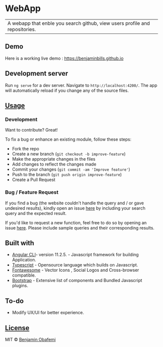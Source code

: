 # WebApp

<table>
<tr>
<td>
  A webapp that enble you search github, view users profile and repositories.
</td>
</tr>
</table>

## Demo

Here is a working live demo : https://benjaminbills.github.io

## Development server

Run `ng serve` for a dev server. Navigate to `http://localhost:4200/`. The app will automatically reload if you change any of the source files.

## [Usage](https://benjaminbills.github.io/)

### Development

Want to contribute? Great!

To fix a bug or enhance an existing module, follow these steps:

- Fork the repo
- Create a new branch (`git checkout -b improve-feature`)
- Make the appropriate changes in the files
- Add changes to reflect the changes made
- Commit your changes (`git commit -am 'Improve feature'`)
- Push to the branch (`git push origin improve-feature`)
- Create a Pull Request

### Bug / Feature Request

If you find a bug (the website couldn't handle the query and / or gave undesired results), kindly open an issue [here](https://github.com/benjaminbills/github-search-app/issues/new) by including your search query and the expected result.

If you'd like to request a new function, feel free to do so by opening an issue [here](https://github.com/benjaminbills/quoteApp/issues/new). Please include sample queries and their corresponding results.

## Built with

- [Angular CLI](https://github.com/angular/angular-cli)- version 11.2.5. - Javascript framework for building Application.
- [Typescript](https://www.typescriptlang.org/) - Opensource language which builds on Javascript.
- [Fontawesome](https://fontawesome.com/) - Vector Icons , Social Logos and Cross-browser compatible.
- [Bootstrap](http://getbootstrap.com/) - Extensive list of components and Bundled Javascript plugins.

## To-do

- Modify UX/UI for better experience.

## [License](https://github.com/benjaminbills/github-search-app/blob/master/License)

MIT © [Benjamin Obafemi ](https://github.com/benjaminbills)
